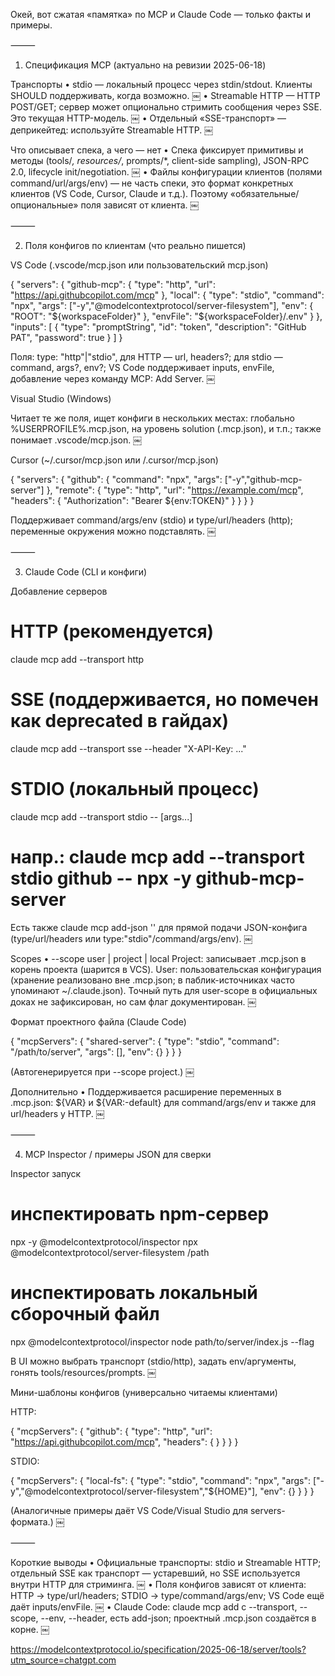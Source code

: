Окей, вот сжатая «памятка» по MCP и Claude Code — только факты и примеры.

⸻

1) Спецификация MCP (актуально на ревизии 2025-06-18)

Транспорты
	•	stdio — локальный процесс через stdin/stdout. Клиенты SHOULD поддерживать, когда возможно.  ￼
	•	Streamable HTTP — HTTP POST/GET; сервер может опционально стримить сообщения через SSE. Это текущая HTTP-модель.  ￼
	•	Отдельный «SSE-транспорт» — деприкейтед: используйте Streamable HTTP.  ￼

Что описывает спека, а чего — нет
	•	Спека фиксирует примитивы и методы (tools/*, resources/*, prompts/*, client-side sampling), JSON-RPC 2.0, lifecycle init/negotiation.  ￼
	•	Файлы конфигурации клиентов (полями command/url/args/env) — не часть спеки, это формат конкретных клиентов (VS Code, Cursor, Claude и т.д.). Поэтому «обязательные/опциональные» поля зависят от клиента.  ￼

⸻

2) Поля конфигов по клиентам (что реально пишется)

VS Code (.vscode/mcp.json или пользовательский mcp.json)

{
  "servers": {
    "github-mcp": { "type": "http", "url": "https://api.githubcopilot.com/mcp" },
    "local": {
      "type": "stdio",
      "command": "npx",
      "args": ["-y","@modelcontextprotocol/server-filesystem"],
      "env": { "ROOT": "${workspaceFolder}" },
      "envFile": "${workspaceFolder}/.env"
    }
  },
  "inputs": [
    { "type": "promptString", "id": "token", "description": "GitHub PAT", "password": true }
  ]
}

Поля: type: "http"|"stdio", для HTTP — url, headers?; для stdio — command, args?, env?; VS Code поддерживает inputs, envFile, добавление через команду MCP: Add Server.  ￼

Visual Studio (Windows)

Читает те же поля, ищет конфиги в нескольких местах: глобально %USERPROFILE%\.mcp.json, на уровень solution (<SOLUTION>\.mcp.json), и т.п.; также понимает .vscode/mcp.json.  ￼

Cursor (~/.cursor/mcp.json или <repo>/.cursor/mcp.json)

{
  "servers": {
    "github": { "command": "npx", "args": ["-y","github-mcp-server"] },
    "remote": { "type": "http", "url": "https://example.com/mcp", "headers": { "Authorization": "Bearer ${env:TOKEN}" } }
  }
}

Поддерживает command/args/env (stdio) и type/url/headers (http); переменные окружения можно подставлять.  ￼

⸻

3) Claude Code (CLI и конфиги)

Добавление серверов

# HTTP (рекомендуется)
claude mcp add --transport http <name> <url>

# SSE (поддерживается, но помечен как deprecated в гайдах)
claude mcp add --transport sse <name> <url> --header "X-API-Key: ..."

# STDIO (локальный процесс)
claude mcp add --transport stdio <name> -- <command> [args...]
# напр.: claude mcp add --transport stdio github -- npx -y github-mcp-server

Есть также claude mcp add-json <name> '<json>' для прямой подачи JSON-конфига (type/url/headers или type:"stdio"/command/args/env).  ￼

Scopes
	•	--scope user | project | local
Project: записывает .mcp.json в корень проекта (шарится в VCS).
User: пользовательская конфигурация (хранение реализовано вне .mcp.json; в паблик-источниках часто упоминают ~/.claude.json). Точный путь для user-scope в официальных доках не зафиксирован, но сам флаг документирован.  ￼

Формат проектного файла (Claude Code)

{
  "mcpServers": {
    "shared-server": {
      "type": "stdio",
      "command": "/path/to/server",
      "args": [],
      "env": {}
    }
  }
}

(Автогенерируется при --scope project.)  ￼

Дополнительно
	•	Поддерживается расширение переменных в .mcp.json: ${VAR} и ${VAR:-default} для command/args/env и также для url/headers у HTTP.  ￼

⸻

4) MCP Inspector / примеры JSON для сверки

Inspector запуск

# инспектировать npm-сервер
npx -y @modelcontextprotocol/inspector npx @modelcontextprotocol/server-filesystem /path
# инспектировать локальный сборочный файл
npx @modelcontextprotocol/inspector node path/to/server/index.js --flag

В UI можно выбрать транспорт (stdio/http), задать env/аргументы, гонять tools/resources/prompts.  ￼

Мини-шаблоны конфигов (универсально читаемы клиентами)

HTTP:

{ "mcpServers": { "github": { "type": "http", "url": "https://api.githubcopilot.com/mcp", "headers": { } } } }

STDIO:

{ "mcpServers": { "local-fs": { "type": "stdio", "command": "npx", "args": ["-y","@modelcontextprotocol/server-filesystem","${HOME}"], "env": {} } } }

(Аналогичные примеры даёт VS Code/Visual Studio для servers-формата.)  ￼

⸻

Короткие выводы
	•	Официальные транспорты: stdio и Streamable HTTP; отдельный SSE как транспорт — устаревший, но SSE используется внутри HTTP для стриминга.  ￼
	•	Поля конфигов зависят от клиента:
HTTP → type/url/headers; STDIO → type/command/args/env; VS Code ещё даёт inputs/envFile.  ￼
	•	Claude Code: claude mcp add с --transport, --scope, --env, --header, есть add-json; проектный .mcp.json создаётся в корне.  ￼


https://modelcontextprotocol.io/specification/2025-06-18/server/tools?utm_source=chatgpt.com

